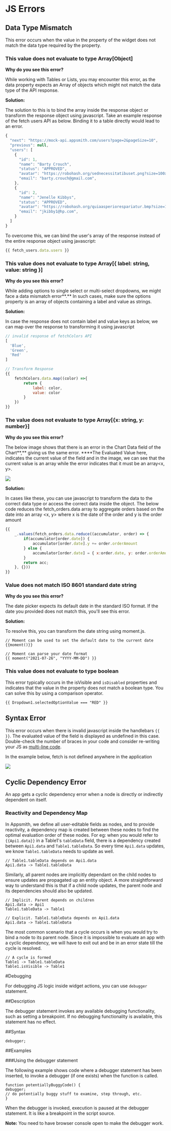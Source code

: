 # JS Errors

## Data Type Mismatch

This error occurs when the value in the property of the widget does not match the data type required by the property.

### This value does not evaluate to type Array\[Object\]

**Why do you see this error?**

While working with Tables or Lists, you may encounter this error, as the data property expects an Array of objects which might not match the data type of the API response. 

**Solution:**

The solution to this is to bind the array inside the response object or transform the response object using javascript. Take an example response of the fetch users API as below. Binding it to a table directly would lead to an error.

```javascript
{
  "next": "https://mock-api.appsmith.com/users?page=2&pageSize=10",
  "previous": null,
  "users": [
    {
      "id": 1,
      "name": "Barty Crouch",
      "status": "APPROVED",
      "avatar": "https://robohash.org/sednecessitatibuset.png?size=100x100&set=set1",
      "email": "barty.crouch@gmail.com",
    },
    {
      "id": 2,
      "name": "Jenelle Kibbys",
      "status": "APPROVED",
      "avatar": "https://robohash.org/quiaasperiorespariatur.bmp?size=100x100&set=set1",
      "email": "jkibby1@hp.com",
    }
  ]
}
```

To overcome this, we can bind the user's array of the response instead of the entire response object using javascript:

```javascript
{{ fetch_users.data.users }}
```

### **This value does not evaluate to type Array\[{ label: string, value: string }\]**

**Why do you see this error?**

While adding options to single select or multi-select dropdowns, we might face a data mismatch error**.** In such cases, make sure the options property is an array of objects containing a label and value as strings.

**Solution:**

 In case the response does not contain label and value keys as below, we can map over the response to transforming it using javascript

```javascript
// invalid response of fetchColors API
[
  'Blue',
  'Green',
  'Red'
]
```

```javascript
// Transform Response
{{ 
    fetchColors.data.map((color) =>{
        return {
            label: color,
            value: color
        }
    })
}}
```

### **The** **value does not evaluate to type Array\[{x: string, y: number}\]**

**Why do you see this error?**

The below image shows that there is an error in the Chart Data field of the Chart**,** giving us the same error. ****The Evaluated Value here, indicates the current value of the field and in the image, we can see that the current value is an array while the error indicates that it must be an array&lt;x, y&gt;.

![](../.gitbook/assets/chart-error.png)

**Solution:**

In cases like these, you can use javascript to transform the data to the correct data type or access the correct data inside the object. The below code reduces the fetch\_orders.data array to aggregate orders based on the date into an array &lt;x, y&gt; where x is the date of the order and y is the order amount

```javascript
{{
    _.values(fetch_orders.data.reduce((accumulator, order) => {
        if(accumulator[order.date]) {
            accumulator[order.date].y += order.orderAmount
        } else {
            accumulator[order.date] = { x:order.date, y: order.orderAmount  }; 
        }
        return acc;
    }, {}))
}}
```

### **Value does not match ISO 8601 standard date string**

**Why do you see this error?**

The date picker expects its default date in the standard ISO format. If the date you provided does not match this, you'll see this error. 

**Solution:**

To resolve this, you can transform the date string using moment.js.

```text
// Moment can be used to set the default date to the current date
{{moment()}}
```

```text
// Moment can parse your date format
{{ moment("2021-07-26", "YYYY-MM-DD") }}
```

### This value does not evaluate to type boolean

This error typically occurs in the isVisible and `isDisabled` properties and indicates that the value in the property does not match a boolean type. You can solve this by using a comparison operator.

```text
{{ Dropdown1.selectedOptionValue === "RED" }}
```

## Syntax Error

This error occurs when there is invalid javascript inside the handlebars `{{ }}`. The evaluated value of the field is displayed as undefined in this case. Double-check the number of braces in your code and consider re-writing your JS as [multi-line code](../core-concepts/writing-code/#multi-line-js).

In the example below, fetch is not defined anywhere in the application

![](../.gitbook/assets/syntax-error.png)

## Cyclic Dependency Error

An app gets a cyclic dependency error when a node is directly or indirectly dependent on itself.

### Reactivity and Dependency Map

In Appsmith, we define all user-editable fields as nodes, and to provide reactivity, a dependency map is created between these nodes to find the optimal evaluation order of these nodes. For eg: when you would refer to `{{Api1.data}}` in a Table1's `tableData` field, there is a dependency created between `Api1.data` and `Table1.tableData`. So every time `Api1.data` updates, we know `Table1.tableData` needs to update as well.

```text
// Table1.tableData depends on Api1.data
Api1.data -> Table1.tableData
```

Similarly, all parent nodes are implicitly dependant on the child nodes to ensure updates are propagated up an entity object. A more straightforward way to understand this is that if a child node updates, the parent node and its dependencies should also be updated.

```text
// Implicit. Parent depends on children
Api1.data -> Api1
Table1.tableData -> Table1

// Explicit. Table1.tableData depends on Api1.data
Api1.data -> Table1.tableData
```

The most common scenario that a cycle occurs is when you would try to bind a node to its parent node. Since it is impossible to evaluate an app with a cyclic dependency, we will have to exit out and be in an error state till the cycle is resolved.

```text
// A cycle is formed
Table1 -> Table1.tableData
Table1.isVisible -> Table1
```

#Debugging

For debugging JS logic inside widget actions, you can use `debugger` statement.

##Description

The debugger statement invokes any available debugging functionality, such as setting a breakpoint. If no debugging functionality is available, this statement has no effect.

##Syntax

```text
debugger;
```

##Examples

###Using the debugger statement

The following example shows code where a debugger statement has been inserted, to invoke a debugger (if one exists) when the function is called.

```text
function potentiallyBuggyCode() {
debugger;
// do potentially buggy stuff to examine, step through, etc.
}
```

When the debugger is invoked, execution is paused at the debugger statement. It is like a breakpoint in the script source. 

**Note:** You need to have browser console open to make the debugger work.

